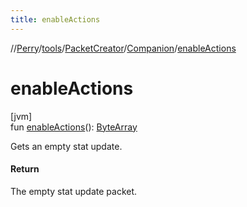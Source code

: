 ```yaml
---
title: enableActions
---
```

//[Perry](../../../../index.html)/[tools](../../index.html)/[PacketCreator](../index.html)/[Companion](index.html)/[enableActions](enable-actions.html)



# enableActions



[jvm]\
fun [enableActions](enable-actions.html)(): [ByteArray](https://kotlinlang.org/api/latest/jvm/stdlib/kotlin/-byte-array/index.html)



Gets an empty stat update.



#### Return



The empty stat update packet.





